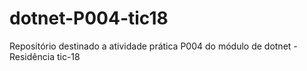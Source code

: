 # dotnet-P004-tic18
Repositório destinado a atividade prática P004 do módulo de dotnet - Residência tic-18
